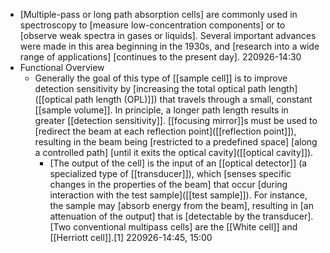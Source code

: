 - [Multiple-pass or long path absorption cells] are commonly used in spectroscopy to [measure low-concentration components] or to [observe weak spectra in gases or liquids]. Several important advances were made in this area beginning in the 1930s, and [research into a wide range of applications] [continues to the present day].
220926-14:30
- Functional Overview
    - Generally the goal of this type of [[sample cell]] is to improve detection sensitivity by [increasing the total optical path length]([[optical path length (OPL)]]) that travels through a small, constant [[sample volume]]. In principle, a longer path length results in greater [[detection sensitivity]]. [[focusing mirror]]s must be used to [redirect the beam at each reflection point]([[reflection point]]), resulting in the beam being [restricted to a predefined space] [along a controlled path] [until it exits the optical cavity]([[optical cavity]]). 
        - [The output of the cell] is the input of an [[optical detector]] (a specialized type of [[transducer]]), which [senses specific changes in the properties of the beam] that occur [during interaction with the test sample]([[test sample]]). For instance, the sample may [absorb energy from the beam], resulting in [an attenuation of the output] that is [detectable by the transducer]. [Two conventional multipass cells] are the [[White cell]] and [[Herriott cell]].[1]
220926-14:45, 15:00

